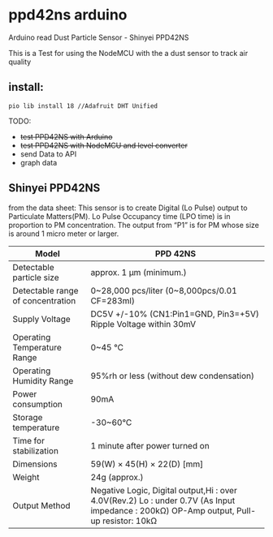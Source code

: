 # ppd42ns arduino
Arduino read Dust Particle Sensor - Shinyei PPD42NS

This is a Test for using the NodeMCU with the a dust sensor to track air quality

## install:
```
pio lib install 18 //Adafruit DHT Unified
```

TODO:
* ~~test PPD42NS with Arduino~~
* ~~test PPD42NS with NodeMCU and level converter~~
* send Data to API
* graph data

## Shinyei PPD42NS

from the data sheet:
This sensor is to create Digital (Lo Pulse) output to Particulate Matters(PM). Lo Pulse Occupancy time (LPO time) is in proportion to PM concentration. The output from “P1” is for PM whose size is around 1 micro meter or larger.

| Model | PPD 42NS |
|---|---|
| Detectable particle size | approx. 1 μm (minimum.) |
| Detectable  range  of  concentration  | 0~28,000 pcs/liter (0~8,000pcs/0.01 CF=283ml) |
| Supply  Voltage  | DC5V +/-10%    (CN1:Pin1=GND, Pin3=+5V) Ripple Voltage within 30mV |
| Operating Temperature Range  | 0~45 °C |
| Operating  Humidity  Range  | 95%rh or less (without dew condensation) |
| Power  consumption  | 90mA |
| Storage temperature  | -30~60°C |
| Time for stabilization  | 1 minute after power turned on |
| Dimensions | 59(W) × 45(H) × 22(D) [mm] |
| Weight  | 24g (approx.) |
| Output Method | Negative Logic, Digital output,Hi : over 4.0V(Rev.2)    Lo : under 0.7V (As Input impedance : 200kΩ) OP-Amp output, Pull-up resistor: 10kΩ |

